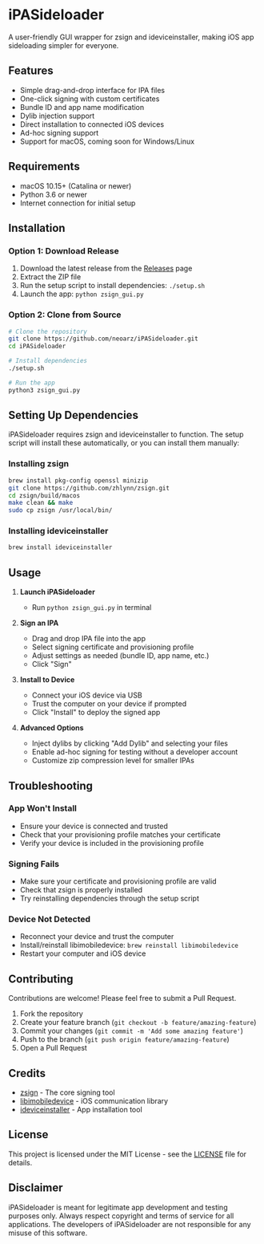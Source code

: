 # iPASideloader

A user-friendly GUI wrapper for zsign and ideviceinstaller, making iOS app sideloading simpler for everyone.

## Features

- Simple drag-and-drop interface for IPA files
- One-click signing with custom certificates
- Bundle ID and app name modification
- Dylib injection support
- Direct installation to connected iOS devices
- Ad-hoc signing support
- Support for macOS, coming soon for Windows/Linux

## Requirements

- macOS 10.15+ (Catalina or newer)
- Python 3.6 or newer
- Internet connection for initial setup

## Installation

### Option 1: Download Release

1. Download the latest release from the [Releases](https://github.com/neoarz/iPASideloader/releases) page
2. Extract the ZIP file
3. Run the setup script to install dependencies: `./setup.sh`
4. Launch the app: `python zsign_gui.py`

### Option 2: Clone from Source

```bash
# Clone the repository
git clone https://github.com/neoarz/iPASideloader.git
cd iPASideloader

# Install dependencies
./setup.sh

# Run the app
python3 zsign_gui.py
```

## Setting Up Dependencies

iPASideloader requires zsign and ideviceinstaller to function. The setup script will install these automatically, or you can install them manually:

### Installing zsign

```bash
brew install pkg-config openssl minizip
git clone https://github.com/zhlynn/zsign.git
cd zsign/build/macos
make clean && make
sudo cp zsign /usr/local/bin/
```

### Installing ideviceinstaller

```bash
brew install ideviceinstaller
```

## Usage

1. **Launch iPASideloader**
   - Run `python zsign_gui.py` in  terminal

2. **Sign an IPA**
   - Drag and drop  IPA file into the app
   - Select  signing certificate and provisioning profile
   - Adjust settings as needed (bundle ID, app name, etc.)
   - Click "Sign"

3. **Install to Device**
   - Connect your iOS device via USB
   - Trust the computer on your device if prompted
   - Click "Install" to deploy the signed app

4. **Advanced Options**
   - Inject dylibs by clicking "Add Dylib" and selecting your files
   - Enable ad-hoc signing for testing without a developer account
   - Customize zip compression level for smaller IPAs

## Troubleshooting

### App Won't Install

- Ensure your device is connected and trusted
- Check that your provisioning profile matches your certificate
- Verify your device is included in the provisioning profile

### Signing Fails

- Make sure your certificate and provisioning profile are valid
- Check that zsign is properly installed
- Try reinstalling dependencies through the setup script

### Device Not Detected

- Reconnect your device and trust the computer
- Install/reinstall libimobiledevice: `brew reinstall libimobiledevice`
- Restart your computer and iOS device

## Contributing

Contributions are welcome! Please feel free to submit a Pull Request.

1. Fork the repository
2. Create your feature branch (`git checkout -b feature/amazing-feature`)
3. Commit your changes (`git commit -m 'Add some amazing feature'`)
4. Push to the branch (`git push origin feature/amazing-feature`)
5. Open a Pull Request

## Credits

- [zsign](https://github.com/zhlynn/zsign) - The core signing tool
- [libimobiledevice](https://github.com/libimobiledevice/libimobiledevice) - iOS communication library
- [ideviceinstaller](https://github.com/libimobiledevice/ideviceinstaller) - App installation tool

## License

This project is licensed under the MIT License - see the [LICENSE](LICENSE) file for details.

## Disclaimer

iPASideloader is meant for legitimate app development and testing purposes only. Always respect copyright and terms of service for all applications. The developers of iPASideloader are not responsible for any misuse of this software. 

